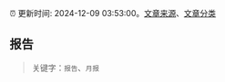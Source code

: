 :alarm_clock: 更新时间: 2024-12-09 03:53:00。[文章来源](/README.md)、[文章分类](/TAGS.md)

## 报告


> 关键字：`报告`、`月报`




